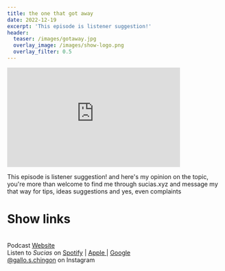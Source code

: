 ```yaml
---
title: the one that got away
date: 2022-12-19
excerpt: 'This episode is listener suggestion!'
header:
  teaser: /images/gotaway.jpg
  overlay_image: /images/show-logo.png
  overlay_filter: 0.5
---
```


<iframe src='https://open.spotify.com/embed/episode/00twPENiBxZu0tkWn9X38O' width='80%' height='232' frameborder='0' allowtransparency='true' allow='encrypted-media'></iframe>

This episode is listener suggestion! and here's my opinion on the topic, you're more than welcome to find me through sucias.xyz and message my that way for tips, ideas suggestions and yes, even complaints

# Show links

<br> Podcast [Website](https://sucias.xyz)  <a href='https://sucias.xyz'><i class='fas fa-link'></i></a>
<br> Listen to *Sucias* on [Spotify](https://open.spotify.com/show/3XjoipCU3QzeIaQAAQpBdW)  <a href='https://open.spotify.com/show/3XjoipCU3QzeIaQAAQpBdW'><i class='fab fa-spotify'></i></a> | [Apple ](https://podcasts.apple.com/us/podcast/sucias/id1548173787)<i class='fas fa-podcast'></i> | [Google ](https://podcasts.google.com/feed/aHR0cHM6Ly9hbmNob3IuZm0vcy80MjI0YzYzYy9wb2RjYXN0L3Jzcw)  <a href='https://podcasts.google.com/feed/aHR0cHM6Ly9hbmNob3IuZm0vcy80MjI0YzYzYy9wb2RjYXN0L3Jzcw'><i class='fab fa-google-play'></i></a>
<br> [@gallo.s.chingon](https://instagram.com/gallo.s.chingon) on Instagram  <a href='https://www.instagram.com/gallo.s.chingon'><i class='fa-brands fa-instagram-square'></i></a>
